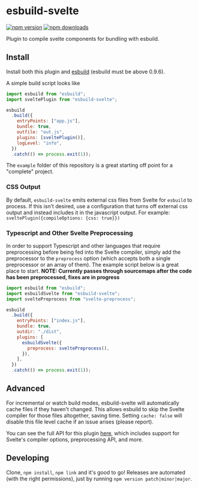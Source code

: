 # esbuild-svelte

[![npm version](https://badge.fury.io/js/esbuild-svelte.svg)](https://badge.fury.io/js/esbuild-svelte) [![npm downloads](http://img.shields.io/npm/dm/esbuild-svelte.svg)](https://www.npmjs.org/package/esbuild-svelte)

Plugin to compile svelte components for bundling with esbuild.

## Install

Install both this plugin and [esbuild](https://github.com/evanw/esbuild) (esbuild must be above 0.9.6).

A simple build script looks like

```javascript
import esbuild from "esbuild";
import sveltePlugin from "esbuild-svelte";

esbuild
  .build({
    entryPoints: ["app.js"],
    bundle: true,
    outfile: "out.js",
    plugins: [sveltePlugin()],
    logLevel: "info",
  })
  .catch(() => process.exit(1));
```

The `example` folder of this repository is a great starting off point for a "complete" project.

### CSS Output

By default, `esbuild-svelte` emits external css files from Svelte for `esbuild` to process. If this isn't desired, use a configuration that turns off external css output and instead includes it in the javascript output. For example: `sveltePlugin({compileOptions: {css: true}})`

### Typescript and Other Svelte Preprocessing

In order to support Typescript and other languages that require preprocessing before being fed into the Svelte compiler, simply add the preprocessor to the `preprocess` option (which accepts both a single preprocessor or an array of them). The example script below is a great place to start. **NOTE: Currently passes through sourcemaps after the code has been preprocessed, fixes are in progress**

```javascript
import esbuild from "esbuild";
import esbuildSvelte from "esbuild-svelte";
import sveltePreprocess from "svelte-preprocess";

esbuild
  .build({
    entryPoints: ["index.js"],
    bundle: true,
    outdir: "./dist",
    plugins: [
      esbuildSvelte({
        preprocess: sveltePreprocess(),
      }),
    ],
  })
  .catch(() => process.exit(1));
```

## Advanced

For incremental or watch build modes, esbuild-svelte will automatically cache files if they haven't changed. This allows esbuild to skip the Svelte compiler for those files altogether, saving time. Setting `cache: false` will disable this file level cache if an issue arises (please report).

You can see the full API for this plugin [here](https://github.com/EMH333/esbuild-svelte/blob/main/dist/index.d.ts), which includes support for Svelte's compiler options, preprocessing API, and more.

## Developing

Clone, `npm install`, `npm link` and it's good to go! Releases are automated (with the right permissions), just by running `npm version patch|minor|major`.
